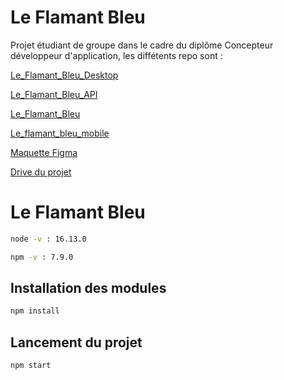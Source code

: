 # Le Flamant Bleu

Projet étudiant de groupe dans le cadre du diplôme Concepteur développeur d'application, les diffétents repo sont : 

[Le_Flamant_Bleu_Desktop](https://github.com/AezardSR/Le_Flamant_Bleu_Desktop)

[Le_Flamant_Bleu_API](https://github.com/AezardSR/Le_Flamant_Bleu_API)

[Le_Flamant_Bleu](https://github.com/AezardSR/Le_Flamant_Bleu)

[Le_flamant_bleu_mobile](https://github.com/AezardSR/Le_flamant_bleu_mobile)

[Maquette Figma](https://www.figma.com/file/kva3zi6Y3C5MYt3lMt98pi/Maquette-graphique)

[Drive du projet](https://drive.google.com/drive/folders/1hYF2iZViqM8UmmsodYR9z_5P_a-iQIlf)

# Le Flamant Bleu

```bash
node -v : 16.13.0
```
```bash
npm -v : 7.9.0
```

## Installation des modules

```bash
npm install
```

## Lancement du projet

```bash
npm start
```

